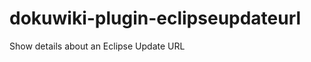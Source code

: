 dokuwiki-plugin-eclipseupdateurl
================================

Show details about an Eclipse Update URL
